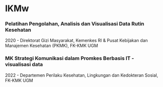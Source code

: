 # IKMw
### Pelatihan Pengolahan, Analisis dan Visualisasi Data Rutin Kesehatan
2020 - Direktorat Gizi Masyarakat, Kemenkes RI & Pusat Kebijakan dan Manajemen Kesehatan (PKMK), FK-KMK UGM

### MK Strategi Komunikasi dalam Promkes Berbasis IT - visualisasi data 
2022 - Departemen Perilaku Kesehatan, Lingkungan dan Kedokteran Sosial, FK-KMK UGM
